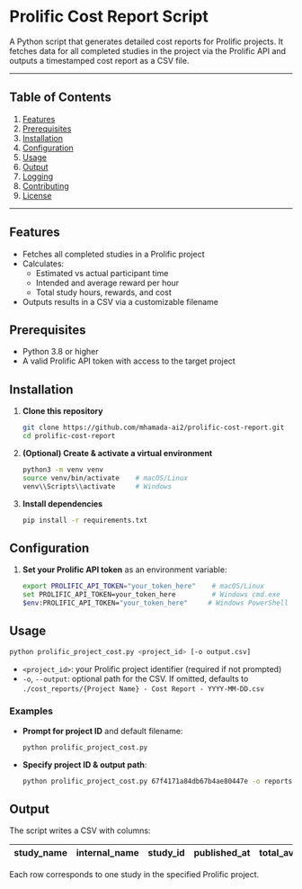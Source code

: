 # Prolific Cost Report Script

A Python script that generates detailed cost reports for Prolific projects. It fetches data for all completed studies in the project via the Prolific API and outputs a timestamped cost report as a CSV file.

---

## Table of Contents

1. [Features](#features)
2. [Prerequisites](#prerequisites)
3. [Installation](#installation)
4. [Configuration](#configuration)
5. [Usage](#usage)
6. [Output](#output)
7. [Logging](#logging)
8. [Contributing](#contributing)
9. [License](#license)

---

## Features

* Fetches all completed studies in a Prolific project
* Calculates:
  * Estimated vs actual participant time
  * Intended and average reward per hour
  * Total study hours, rewards, and cost
* Outputs results in a CSV via a customizable filename

## Prerequisites

* Python 3.8 or higher
* A valid Prolific API token with access to the target project

## Installation

1. **Clone this repository**

   ```bash
   git clone https://github.com/mhamada-ai2/prolific-cost-report.git
   cd prolific-cost-report
   ```
2. **(Optional) Create & activate a virtual environment**

   ```bash
   python3 -m venv venv
   source venv/bin/activate    # macOS/Linux
   venv\\Scripts\\activate     # Windows
   ```
3. **Install dependencies**

   ```bash
   pip install -r requirements.txt
   ```

## Configuration

1. **Set your Prolific API token** as an environment variable:

   ```bash
   export PROLIFIC_API_TOKEN="your_token_here"    # macOS/Linux
   set PROLIFIC_API_TOKEN=your_token_here         # Windows cmd.exe
   $env:PROLIFIC_API_TOKEN="your_token_here"     # Windows PowerShell
   ```

## Usage

```bash
python prolific_project_cost.py <project_id> [-o output.csv]
```

* `<project_id>`: your Prolific project identifier (required if not prompted)
* `-o`, `--output`: optional path for the CSV. If omitted, defaults to `./cost_reports/{Project Name} - Cost Report - YYYY-MM-DD.csv`

### Examples

* **Prompt for project ID** and default filename:

  ```bash
  python prolific_project_cost.py
  ```
* **Specify project ID & output path**:

  ```bash
  python prolific_project_cost.py 67f4171a84db67b4ae80447e -o reports/my_report.csv
  ```

## Output

The script writes a CSV with columns:

| study\_name | internal\_name | study\_id | published\_at | total\_available\_places | estimated\_completion\_time | average\_completion\_time | intended\_reward\_per\_hour | average\_reward\_per\_hour | total\_study\_hours | total\_study\_rewards | total\_study\_cost |
| ----------- | -------------- | --------- | ------------- | ------------------------ | --------------------------- | ------------------------- | --------------------------- | -------------------------- | ------------------- | --------------------- | ------------------ |

Each row corresponds to one study in the specified Prolific project.
